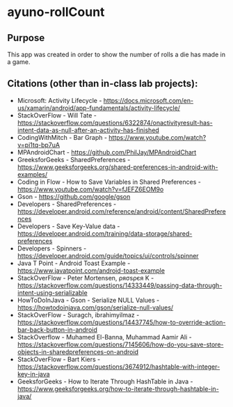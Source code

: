 # ayuno-rollCount

## Purpose

This app was created in order to show the number of rolls a die has made in a game. 

## Citations (other than in-class lab projects): 

- Microsoft: Activity Lifecycle - https://docs.microsoft.com/en-us/xamarin/android/app-fundamentals/activity-lifecycle/
- StackOverFlow - Will Tate - https://stackoverflow.com/questions/6322874/onactivityresult-has-intent-data-as-null-after-an-activity-has-finished
- CodingWithMitch - Bar Graph - https://www.youtube.com/watch?v=pi1tq-bp7uA
- MPAndroidChart - https://github.com/PhilJay/MPAndroidChart
- GreeksforGeeks - SharedPreferences - https://www.geeksforgeeks.org/shared-preferences-in-android-with-examples/
- Coding in Flow - How to Save Variables in Shared Preferences - https://www.youtube.com/watch?v=fJEFZ6EOM9o
- Gson - https://github.com/google/gson
- Developers - SharedPreferences - https://developer.android.com/reference/android/content/SharedPreferences
- Developers - Save Key-Value data - https://developer.android.com/training/data-storage/shared-preferences
- Developers - Spinners - https://developer.android.com/guide/topics/ui/controls/spinner
- Java T Point - Android Toast Example - https://www.javatpoint.com/android-toast-example
- StackOverFlow - Peter Mortensen, ρяσѕρєя K - https://stackoverflow.com/questions/14333449/passing-data-through-intent-using-serializable
- HowToDoInJava - Gson - Serialize NULL Values - https://howtodoinjava.com/gson/serialize-null-values/
- StackOverFlow - Suragch, ibrahimyilmaz - https://stackoverflow.com/questions/14437745/how-to-override-action-bar-back-button-in-android
- StackOverflow - Muhamed El-Banna, Muhammad Aamir Ali - https://stackoverflow.com/questions/7145606/how-do-you-save-store-objects-in-sharedpreferences-on-android
- StackOverFlow - Bart Kiers - https://stackoverflow.com/questions/3674912/hashtable-with-integer-key-in-java
- GeeksforGeeks - How to Iterate Through HashTable in Java - https://www.geeksforgeeks.org/how-to-iterate-through-hashtable-in-java/






